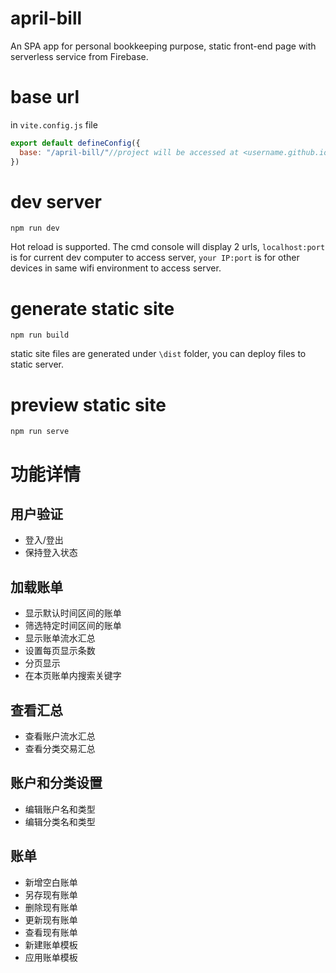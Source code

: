 # april-bill
An SPA app for personal bookkeeping purpose, static front-end page with serverless service from Firebase.

# base url

in `vite.config.js` file

```js
export default defineConfig({
  base: "/april-bill/"//project will be accessed at <username.github.io>/april-bill
})
```

# dev server

```
npm run dev
```

Hot reload is supported. The cmd console will display 2 urls, `localhost:port` is for current dev computer to access server, `your IP:port` is for other devices in same wifi environment to access server.

# generate static site

```
npm run build
```

static site files are generated under `\dist` folder, you can deploy files to static server.

# preview static site

```
npm run serve
```

# 功能详情

## 用户验证

- 登入/登出
- 保持登入状态

## 加载账单

- 显示默认时间区间的账单
- 筛选特定时间区间的账单
- 显示账单流水汇总
- 设置每页显示条数
- 分页显示
- 在本页账单内搜索关键字

## 查看汇总

- 查看账户流水汇总
- 查看分类交易汇总

## 账户和分类设置

- 编辑账户名和类型
- 编辑分类名和类型

## 账单

- 新增空白账单
- 另存现有账单
- 删除现有账单
- 更新现有账单
- 查看现有账单
- 新建账单模板
- 应用账单模板

